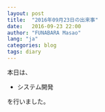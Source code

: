 ```yaml
---
layout: post
title:  "2016年09月23日の出来事"
date:   2016-09-23 22:00
author: "FUNABARA Masao"
lang: "ja"
categories: blog
tags: diary
---
```


本日は、

* システム開発

を行いました。

